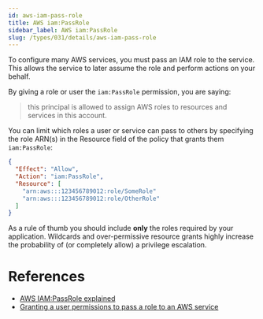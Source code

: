 ```yaml
---
id: aws-iam-pass-role
title: AWS iam:PassRole
sidebar_label: AWS iam:PassRole
slug: /types/031/details/aws-iam-pass-role
---
```


To configure many AWS services, you must pass an IAM role to the service.
This allows the service to later assume the role and perform actions on your behalf.

By giving a role or user the `iam:PassRole` permission,
you are saying:
> this principal is allowed to assign AWS roles to resources and services in this account.

You can limit which roles a user or service can pass to others by specifying the
role ARN(s) in the Resource field of the policy that grants them `iam:PassRole`:

```json
{
  "Effect": "Allow",
  "Action": "iam:PassRole",
  "Resource": [
    "arn:aws:::123456789012:role/SomeRole"
    "arn:aws:::123456789012:role/OtherRole"
  ]
}
```

As a rule of thumb you should include **only** the roles required by your
application.
Wildcards and over-permissive resource grants highly increase the probability of
(or completely allow) a privilege escalation.

# References

- [AWS IAM:PassRole explained](https://blog.rowanudell.com/iam-passrole-explained/)
- [Granting a user permissions to pass a role to an AWS service](
    https://docs.aws.amazon.com/IAM/latest/UserGuide/id_roles_use_passrole.html)
